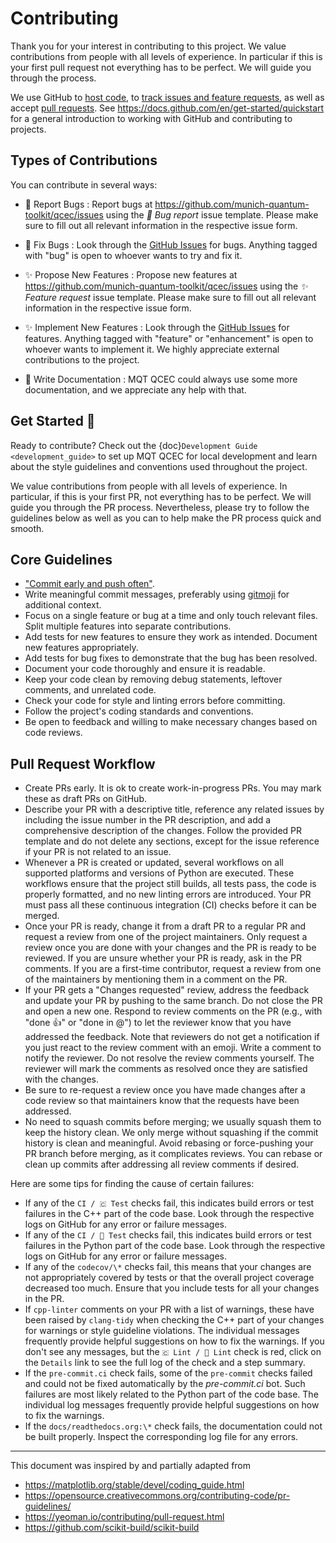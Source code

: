 # Contributing

Thank you for your interest in contributing to this project.
We value contributions from people with all levels of experience.
In particular if this is your first pull request not everything has to be perfect.
We will guide you through the process.

We use GitHub to [host code](https://github.com/cda-tum/mqt-core), to [track issues and feature requests](https://github.com/cda-tum/mqt-core/issues), as well as accept [pull requests](https://github.com/cda-tum/mqt-core/pulls).
See <https://docs.github.com/en/get-started/quickstart> for a general introduction to working with GitHub and contributing to projects.

## Types of Contributions

You can contribute in several ways:

- 🐛 Report Bugs
  : Report bugs at <https://github.com/munich-quantum-toolkit/qcec/issues> using the _🐛 Bug report_ issue template. Please make sure to fill out all relevant information in the respective issue form.

- 🐛 Fix Bugs
  : Look through the [GitHub Issues](https://github.com/munich-quantum-toolkit/qcec/issues) for bugs. Anything tagged with "bug" is open to whoever wants to try and fix it.

- ✨ Propose New Features
  : Propose new features at <https://github.com/munich-quantum-toolkit/qcec/issues> using the _✨ Feature request_ issue template. Please make sure to fill out all relevant information in the respective issue form.

- ✨ Implement New Features
  : Look through the [GitHub Issues](https://github.com/munich-quantum-toolkit/qcec/issues) for features. Anything tagged with "feature" or "enhancement" is open to whoever wants to implement it. We highly appreciate external contributions to the project.

- 📝 Write Documentation
  : MQT QCEC could always use some more documentation, and we appreciate any help with that.

## Get Started 🎉

Ready to contribute? Check out the {doc}`Development Guide <development_guide>` to set up MQT QCEC for local development and learn about the style guidelines and conventions used throughout the project.

We value contributions from people with all levels of experience.
In particular, if this is your first PR, not everything has to be perfect.
We will guide you through the PR process.
Nevertheless, please try to follow the guidelines below as well as you can to help make the PR process quick and smooth.

## Core Guidelines

- ["Commit early and push often"](https://www.worklytics.co/blog/commit-early-push-often).
- Write meaningful commit messages, preferably using [gitmoji](https://gitmoji.dev) for additional context.
- Focus on a single feature or bug at a time and only touch relevant files. Split multiple features into separate contributions.
- Add tests for new features to ensure they work as intended. Document new features appropriately.
- Add tests for bug fixes to demonstrate that the bug has been resolved.
- Document your code thoroughly and ensure it is readable.
- Keep your code clean by removing debug statements, leftover comments, and unrelated code.
- Check your code for style and linting errors before committing.
- Follow the project's coding standards and conventions.
- Be open to feedback and willing to make necessary changes based on code reviews.

## Pull Request Workflow

- Create PRs early. It is ok to create work-in-progress PRs. You may mark these as draft PRs on GitHub.
- Describe your PR with a descriptive title, reference any related issues by including the issue number in the PR description, and add a comprehensive description of the changes. Follow the provided PR template and do not delete any sections, except for the issue reference if your PR is not related to an issue.
- Whenever a PR is created or updated, several workflows on all supported platforms and versions of Python are executed. These workflows ensure that the project still builds, all tests pass, the code is properly formatted, and no new linting errors are introduced. Your PR must pass all these continuous integration (CI) checks before it can be merged.
- Once your PR is ready, change it from a draft PR to a regular PR and request a review from one of the project maintainers. Only request a review once you are done with your changes and the PR is ready to be reviewed. If you are unsure whether your PR is ready, ask in the PR comments. If you are a first-time contributor, request a review from one of the maintainers by mentioning them in a comment on the PR.
- If your PR gets a "Changes requested" review, address the feedback and update your PR by pushing to the same branch. Do not close the PR and open a new one. Respond to review comments on the PR (e.g., with "done 👍" or "done in @<commit>") to let the reviewer know that you have addressed the feedback. Note that reviewers do not get a notification if you just react to the review comment with an emoji. Write a comment to notify the reviewer. Do not resolve the review comments yourself. The reviewer will mark the comments as resolved once they are satisfied with the changes.
- Be sure to re-request a review once you have made changes after a code review so that maintainers know that the requests have been addressed.
- No need to squash commits before merging; we usually squash them to keep the history clean. We only merge without squashing if the commit history is clean and meaningful. Avoid rebasing or force-pushing your PR branch before merging, as it complicates reviews. You can rebase or clean up commits after addressing all review comments if desired.

Here are some tips for finding the cause of certain failures:

- If any of the `CI / 🇨‌ Test` checks fail, this indicates build errors or test failures in the C++ part of the code base. Look through the respective logs on GitHub for any error or failure messages.
- If any of the `CI / 🐍 Test` checks fail, this indicates build errors or test failures in the Python part of the code base. Look through the respective logs on GitHub for any error or failure messages.
- If any of the `codecov/\*` checks fail, this means that your changes are not appropriately covered by tests or that the overall project coverage decreased too much. Ensure that you include tests for all your changes in the PR.
- If `cpp-linter` comments on your PR with a list of warnings, these have been raised by `clang-tidy` when checking the C++ part of your changes for warnings or style guideline violations. The individual messages frequently provide helpful suggestions on how to fix the warnings. If you don't see any messages, but the `🇨‌ Lint / 🚨 Lint` check is red, click on the `Details` link to see the full log of the check and a step summary.
- If the `pre-commit.ci` check fails, some of the `pre-commit` checks failed and could not be fixed automatically by the _pre-commit.ci_ bot. Such failures are most likely related to the Python part of the code base. The individual log messages frequently provide helpful suggestions on how to fix the warnings.
- If the `docs/readthedocs.org:\*` check fails, the documentation could not be built properly. Inspect the corresponding log file for any errors.

---

This document was inspired by and partially adapted from

- <https://matplotlib.org/stable/devel/coding_guide.html>
- <https://opensource.creativecommons.org/contributing-code/pr-guidelines/>
- <https://yeoman.io/contributing/pull-request.html>
- <https://github.com/scikit-build/scikit-build>
